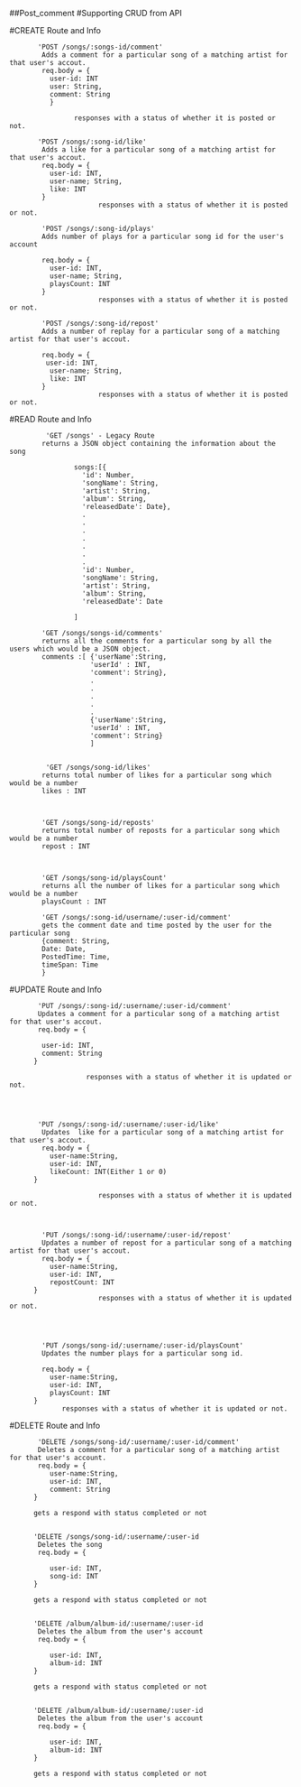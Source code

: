 ##Post_comment
#Supporting CRUD from API

#CREATE
                      Route and Info




           'POST /songs/:songs-id/comment' 
            Adds a comment for a particular song of a matching artist for that user's accout. 
            req.body = {
              user-id: INT
              user: String,
              comment: String
              }
              
                    responses with a status of whether it is posted or not. 
           
           'POST /songs/:song-id/like'
            Adds a like for a particular song of a matching artist for that user's accout.
            req.body = {
              user-id: INT,
              user-name; String,
              like: INT
            }
                          responses with a status of whether it is posted or not. 

            'POST /songs/:song-id/plays'
            Adds number of plays for a particular song id for the user's account
            
            req.body = {
              user-id: INT,
              user-name; String,
              playsCount: INT
            }
                          responses with a status of whether it is posted or not. 

            'POST /songs/:song-id/repost'
            Adds a number of replay for a particular song of a matching artist for that user's accout.
            
            req.body = {
             user-id: INT,
              user-name; String,
              like: INT
            }
                          responses with a status of whether it is posted or not. 



#READ
                                 Route and Info
                                 
             'GET /songs' - Legacy Route
            returns a JSON object containing the information about the song 
            
                    songs:[{
                      'id': Number,
                      'songName': String,
                      'artist': String,
                      'album': String,
                      'releasedDate': Date},
                      .
                      .
                      .
                      .
                      .
                      .
                      .
                      'id': Number,
                      'songName': String,
                      'artist': String,
                      'album': String,
                      'releasedDate': Date
                      
                    ]
            
            'GET /songs/songs-id/comments'
            returns all the comments for a particular song by all the users which would be a JSON object.
            comments :[ {'userName':String,
                        'userId' : INT, 
                        'comment': String},
                        .
                        .
                        .
                        .
                        .
                        {'userName':String,
                        'userId' : INT, 
                        'comment': String}
                        ]
                        
                        
             'GET /songs/song-id/likes'
            returns total number of likes for a particular song which would be a number
            likes : INT
            
            
            
            'GET /songs/song-id/reposts'
            returns total number of reposts for a particular song which would be a number
            repost : INT
            
            
            
            'GET /songs/song-id/playsCount'
            returns all the number of likes for a particular song which would be a number
            playsCount : INT
            
            'GET /songs/:song-id/username/:user-id/comment'
            gets the comment date and time posted by the user for the particular song
            {comment: String,
            Date: Date,
            PostedTime: Time,
            timeSpan: Time
            }
            
            
            
                        
              
            
          

#UPDATE
                                  Route and Info



           'PUT /songs/:song-id/:username/:user-id/comment' 
           Updates a comment for a particular song of a matching artist for that user's accout.
           req.body = {
           
            user-id: INT,
            comment: String
          }
          
                       responses with a status of whether it is updated or not. 

           
           
           
           'PUT /songs/:song-id/:username/:user-id/like'
            Updates  like for a particular song of a matching artist for that user's accout.
            req.body = {
              user-name:String,
              user-id: INT,
              likeCount: INT(Either 1 or 0)
          }
            
                          responses with a status of whether it is updated or not. 

            
            
            'PUT /songs/:song-id/:username/:user-id/repost'
            Updates a number of repost for a particular song of a matching artist for that user's accout.
            req.body = {
              user-name:String,
              user-id: INT,
              repostCount: INT
          }
                          responses with a status of whether it is updated or not. 

            
            
            
            'PUT /songs/song-id/:username/:user-id/playsCount'
            Updates the number plays for a particular song id. 
            
            req.body = {
              user-name:String,
              user-id: INT,
              playsCount: INT
          }
                 responses with a status of whether it is updated or not. 
                 
                 
            
  #DELETE
                                 Route and Info       



           'DELETE /songs/song-id/:username/:user-id/comment' 
           Deletes a comment for a particular song of a matching artist for that user's account.
           req.body = {
              user-name:String,
              user-id: INT,
              comment: String
          }
          
          gets a respond with status completed or not 
          
          
          'DELETE /songs/song-id/:username/:user-id
           Deletes the song
           req.body = {
             
              user-id: INT,
              song-id: INT
          }
          
          gets a respond with status completed or not 
          
          
          'DELETE /album/album-id/:username/:user-id
           Deletes the album from the user's account
           req.body = {
             
              user-id: INT,
              album-id: INT
          }
          
          gets a respond with status completed or not 
          
          
          'DELETE /album/album-id/:username/:user-id
           Deletes the album from the user's account
           req.body = {
             
              user-id: INT,
              album-id: INT
          }
          
          gets a respond with status completed or not 
           
           
           
         
            
       
           
